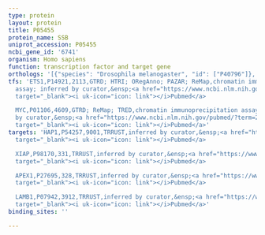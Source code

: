 ```yaml
---
type: protein
layout: protein
title: P05455
protein_name: SSB
uniprot_accession: P05455
ncbi_gene_id: '6741'
organism: Homo sapiens
function: transcription factor and target gene
orthologs: '[{"species": "Drosophila melanogaster", "id": ["P40796"]}, {"species": "Caenorhabditis elegans", "id": ["O01806"]}, {"species": "Mus musculus", "id": ["<a href=\"/protein/p32067\">P32067</a>"]}, {"species": "Rattus norvegicus", "id": ["Q66HM7", "D3ZLH9"]}]'
tfs: 'ETS1,P14921,2113,GTRD; HTRI; ORegAnno; PAZAR; ReMap,chromatin immunoprecipitation
  assay; inferred by curator,&ensp;<a href="https://www.ncbi.nlm.nih.gov/pubmed/?term=29126285%5Buid%5D+OR+26578589%5Buid%5D+OR+20019798%5Buid%5D+OR+27924024%5Buid%5D+OR+18971253%5Buid%5D+OR+22900683%5Buid%5D"
  target="_blank"><i uk-icon="icon: link"></i>Pubmed</a>

  MYC,P01106,4609,GTRD; ReMap; TRED,chromatin immunoprecipitation assay; inferred
  by curator,&ensp;<a href="https://www.ncbi.nlm.nih.gov/pubmed/?term=29126285%5Buid%5D+OR+27924024%5Buid%5D+OR+17202159%5Buid%5D"
  target="_blank"><i uk-icon="icon: link"></i>Pubmed</a>'
targets: 'HAP1,P54257,9001,TRRUST,inferred by curator,&ensp;<a href="https://www.ncbi.nlm.nih.gov/pubmed/?term=11781104%5Buid%5D+OR+29087512%5Buid%5D"
  target="_blank"><i uk-icon="icon: link"></i>Pubmed</a>

  XIAP,P98170,331,TRRUST,inferred by curator,&ensp;<a href="https://www.ncbi.nlm.nih.gov/pubmed/?term=29087512%5Buid%5D+OR+10848591%5Buid%5D"
  target="_blank"><i uk-icon="icon: link"></i>Pubmed</a>

  APEX1,P27695,328,TRRUST,inferred by curator,&ensp;<a href="https://www.ncbi.nlm.nih.gov/pubmed/?term=11781104%5Buid%5D+OR+29087512%5Buid%5D"
  target="_blank"><i uk-icon="icon: link"></i>Pubmed</a>

  LAMB1,P07942,3912,TRRUST,inferred by curator,&ensp;<a href="https://www.ncbi.nlm.nih.gov/pubmed/?term=21896617%5Buid%5D+OR+29087512%5Buid%5D"
  target="_blank"><i uk-icon="icon: link"></i>Pubmed</a>'
binding_sites: ''

---
```


